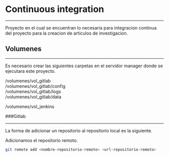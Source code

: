 # Continuous integration 
***
Proyecto en el cual se encuentran lo necesaria para integracion continua del proyecto para la creacion de articulos de investigacion.  
## Volumenes
***
Es necesario crear las siguientes carpetas en el servidor manager donde se ejecutara este proyecto.  
  
/volumenes/vol_gitlab  
/volumenes/vol_gitlab/config  
/volumenes/vol_gitlab/logs  
/volumenes/vol_gitlab/data
  
/volumenes/vol_jenkins  

###Gitlab
***
La forma de adicionar un repositorio al repositorio local es la siguiente.  

Adicionamos el repositorio remoto.  
```bash
git remote add <nombre-repositorio-remoto> <url-repositorio-remoto> 
```

